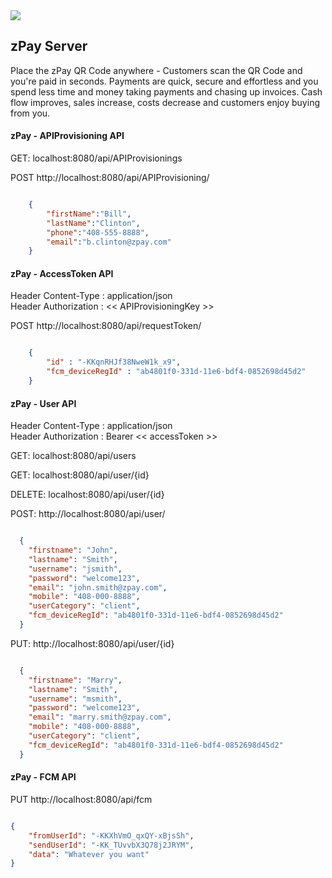 
<img src="http://maggie.clientsbox.com/img/zpay.png">

## zPay Server ##
 
Place the zPay QR Code anywhere - Customers scan the QR Code and you're paid in seconds. 
Payments are quick, secure and effortless and you spend less time and money taking payments 
and chasing up invoices. Cash flow improves, sales increase, costs decrease and customers 
enjoy buying from you.

#### zPay - APIProvisioning API ####  

GET: localhost:8080/api/APIProvisionings  

POST http://localhost:8080/api/APIProvisioning/
```json

    {
        "firstName":"Bill",
        "lastName":"Clinton",
        "phone":"408-555-8888",
        "email":"b.clinton@zpay.com"
    }

```

#### zPay - AccessToken API ####  

Header Content-Type  : application/json  
Header Authorization : << APIProvisioningKey >>  

POST http://localhost:8080/api/requestToken/
```json

    {
        "id" : "-KKqnRHJf38NweW1k_x9",
        "fcm_deviceRegId" : "ab4801f0-331d-11e6-bdf4-0852698d45d2"
    }

```


#### zPay - User API ####

Header Content-Type  : application/json  
Header Authorization : Bearer << accessToken >>

GET: localhost:8080/api/users

GET: localhost:8080/api/user/{id}

DELETE: localhost:8080/api/user/{id}

POST: http://localhost:8080/api/user/
```json

  {
    "firstname": "John",
    "lastname": "Smith",
    "username": "jsmith",
    "password": "welcome123",
    "email": "john.smith@zpay.com",
    "mobile": "408-000-8888",
    "userCategory": "client",
    "fcm_deviceRegId": "ab4801f0-331d-11e6-bdf4-0852698d45d2"
  }

```

PUT: http://localhost:8080/api/user/{id}
```json

  {
    "firstname": "Marry",
    "lastname": "Smith",
    "username": "msmith",
    "password": "welcome123",
    "email": "marry.smith@zpay.com",
    "mobile": "408-000-8888",
    "userCategory": "client",
    "fcm_deviceRegId": "ab4801f0-331d-11e6-bdf4-0852698d45d2"
  }

```

#### zPay - FCM API ####

PUT http://localhost:8080/api/fcm
```json

{
    "fromUserId": "-KKXhVmO_qxQY-xBjsSh",
    "sendUserId": "-KK_TUvvbX3Q78j2JRYM",
    "data": "Whatever you want"
}

```